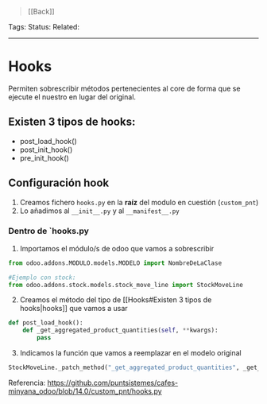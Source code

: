 > [[Back]]

Tags: 
Status: 
Related: 

___

# Hooks

Permiten sobrescribir métodos pertenecientes al core de forma que se ejecute el nuestro en lugar del original.

## Existen 3 tipos de hooks:

- post_load_hook()
- post_init_hook()
- pre_init_hook()

## Configuración hook

1. Creamos fichero `hooks.py` en la **raíz** del modulo en cuestión (`custom_pnt`)
2. Lo añadimos al `__init__.py` y al `__manifest__.py`

### Dentro de `hooks.py

1. Importamos el módulo/s de odoo que vamos a sobrescribir
````python
from odoo.addons.MODULO.models.MODELO import NombreDeLaClase

#Ejemplo con stock:
from odoo.addons.stock.models.stock_move_line import StockMoveLine
````

2. Creamos el método del tipo de [[Hooks#Existen 3 tipos de hooks|hooks]] que vamos a usar
````python
def post_load_hook():  
    def _get_aggregated_product_quantities(self, **kwargs):
	    pass
````

3. Indicamos la función que vamos a reemplazar en el modelo original

````python
StockMoveLine._patch_method("_get_aggregated_product_quantities", _get_aggregated_product_quantities)
````

Referencia: https://github.com/puntsistemes/cafes-minyana_odoo/blob/14.0/custom_pnt/hooks.py